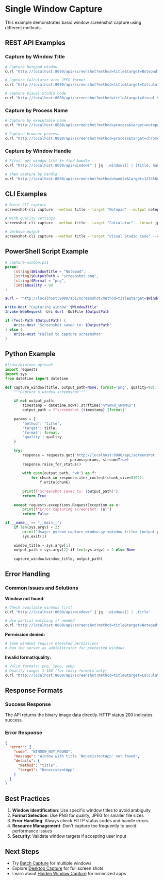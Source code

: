 # Single Window Capture

This example demonstrates basic window screenshot capture using different methods.

## REST API Examples

### Capture by Window Title
```bash
# Capture Notepad window
curl "http://localhost:8080/api/screenshot?method=title&target=Notepad" -o notepad.png

# Capture Calculator with JPEG format
curl "http://localhost:8080/api/screenshot?method=title&target=Calculator&format=jpeg&quality=85" -o calculator.jpg

# Capture Visual Studio Code
curl "http://localhost:8080/api/screenshot?method=title&target=Visual Studio Code&format=png" -o vscode.png
```

### Capture by Process Name
```bash
# Capture by executable name
curl "http://localhost:8080/api/screenshot?method=process&target=notepad.exe&format=png" -o notepad_process.png

# Capture browser process
curl "http://localhost:8080/api/screenshot?method=process&target=chrome.exe&format=jpeg&quality=90" -o chrome_process.jpg
```

### Capture by Window Handle
```bash
# First, get window list to find handle
curl "http://localhost:8080/api/windows" | jq '.windows[] | {title, handle}'

# Then capture by handle
curl "http://localhost:8080/api/screenshot?method=handle&target=123456&format=png" -o window_handle.png
```

## CLI Examples

```bash
# Basic CLI capture
screenshot-cli capture --method title --target "Notepad" --output notepad.png

# With quality settings
screenshot-cli capture --method title --target "Calculator" --format jpeg --quality 75 --output calc.jpg

# Verbose output
screenshot-cli capture --method title --target "Visual Studio Code" --output vscode.png --verbose
```

## PowerShell Script Example

```powershell
# capture-window.ps1
param(
    [string]$WindowTitle = "Notepad",
    [string]$OutputPath = "screenshot.png",
    [string]$Format = "png",
    [int]$Quality = 90
)

$url = "http://localhost:8080/api/screenshot?method=title&target=$WindowTitle&format=$Format&quality=$Quality"

Write-Host "Capturing window: $WindowTitle"
Invoke-WebRequest -Uri $url -OutFile $OutputPath

if (Test-Path $OutputPath) {
    Write-Host "Screenshot saved to: $OutputPath"
} else {
    Write-Host "Failed to capture screenshot"
}
```

## Python Example

```python
#!/usr/bin/env python3
import requests
import sys
from datetime import datetime

def capture_window(title, output_path=None, format='png', quality=90):
    """Capture a window screenshot"""
    
    if not output_path:
        timestamp = datetime.now().strftime("%Y%m%d_%H%M%S")
        output_path = f"screenshot_{timestamp}.{format}"
    
    params = {
        'method': 'title',
        'target': title,
        'format': format,
        'quality': quality
    }
    
    try:
        response = requests.get('http://localhost:8080/api/screenshot', 
                              params=params, stream=True)
        response.raise_for_status()
        
        with open(output_path, 'wb') as f:
            for chunk in response.iter_content(chunk_size=8192):
                f.write(chunk)
        
        print(f"Screenshot saved to: {output_path}")
        return True
        
    except requests.exceptions.RequestException as e:
        print(f"Error capturing screenshot: {e}")
        return False

if __name__ == "__main__":
    if len(sys.argv) < 2:
        print("Usage: python capture_window.py <window_title> [output_path]")
        sys.exit(1)
    
    window_title = sys.argv[1]
    output_path = sys.argv[2] if len(sys.argv) > 2 else None
    
    capture_window(window_title, output_path)
```

## Error Handling

### Common Issues and Solutions

**Window not found:**
```bash
# Check available windows first
curl "http://localhost:8080/api/windows" | jq '.windows[] | .title'

# Use partial matching if needed
curl "http://localhost:8080/api/screenshot?method=title&target=Notepad*" -o notepad.png
```

**Permission denied:**
```bash
# Some windows require elevated permissions
# Run the server as administrator for protected windows
```

**Invalid format/quality:**
```bash
# Valid formats: png, jpeg, webp
# Quality range: 1-100 (for lossy formats only)
curl "http://localhost:8080/api/screenshot?method=title&target=Calculator&format=jpeg&quality=85" -o calc.jpg
```

## Response Formats

### Success Response
The API returns the binary image data directly. HTTP status 200 indicates success.

### Error Response
```json
{
  "error": {
    "code": "WINDOW_NOT_FOUND",
    "message": "Window with title 'NonexistentApp' not found",
    "details": {
      "method": "title",
      "target": "NonexistentApp"
    }
  }
}
```

## Best Practices

1. **Window Identification**: Use specific window titles to avoid ambiguity
2. **Format Selection**: Use PNG for quality, JPEG for smaller file sizes
3. **Error Handling**: Always check HTTP status codes and handle errors
4. **Resource Management**: Don't capture too frequently to avoid performance issues
5. **Security**: Validate window targets if accepting user input

## Next Steps

- Try [Batch Capture](batch-capture.md) for multiple windows
- Explore [Desktop Capture](desktop-monitor.md) for full screen shots
- Learn about [Hidden Window Capture](../hidden-and-tray/hidden-window.md) for minimized apps